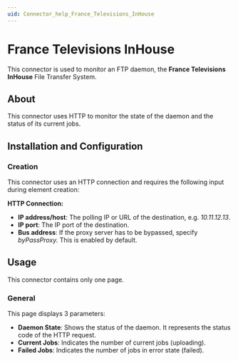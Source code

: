 ```yaml
---
uid: Connector_help_France_Televisions_InHouse
---
```


# France Televisions InHouse

This connector is used to monitor an FTP daemon, the **France Televisions InHouse** File Transfer System.

## About

This connector uses HTTP to monitor the state of the daemon and the status of its current jobs.

## Installation and Configuration

### Creation

This connector uses an HTTP connection and requires the following input during element creation:

**HTTP Connection:**

- **IP address/host**: The polling IP or URL of the destination, e.g. *10.11.12.13*.
- **IP port**: The IP port of the destination.
- **Bus address**: If the proxy server has to be bypassed, specify *byPassProxy.* This is enabled by default.

## Usage

This connector contains only one page.

### General

This page displays 3 parameters:

- **Daemon State**: Shows the status of the daemon. It represents the status code of the HTTP request.
- **Current Jobs**: Indicates the number of current jobs (uploading).
- **Failed Jobs**: Indicates the number of jobs in error state (failed).
